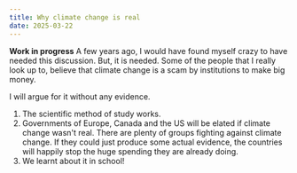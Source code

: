 ```yaml
---
title: Why climate change is real
date: 2025-03-22
---
```

**Work in progress**
A few years ago, I would have found myself crazy to have needed this discussion. But, it is needed. Some of the people that I really look up to, believe that climate change is a scam by institutions to make big money.

 I will argue for it without any evidence.

1. The scientific method of study works.
2. Governments of Europe, Canada and the US will be elated if climate change wasn't real. There are plenty of groups fighting against climate change. If they could just produce some actual evidence, the countries will happily stop the huge spending they are already doing.
3. We learnt about it in school!